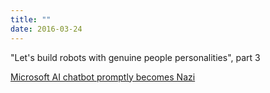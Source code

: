 ```yaml
---
title: ""
date: 2016-03-24
---
```

"Let's build robots with genuine people personalities", part 3

[Microsoft AI chatbot promptly becomes Nazi](https://boingboing.net/2016/03/24/microsoft-ai-chatbot-promptly.html)
